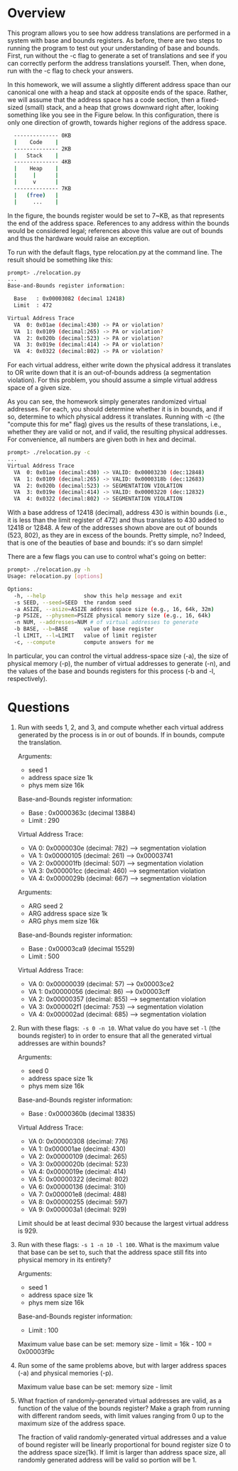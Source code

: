 
# Overview

This program allows you to see how address translations are performed in a
system with base and bounds registers. As before, there are two steps to
running the program to test out your understanding of base and bounds. First,
run without the -c flag to generate a set of translations and see if you can
correctly perform the address translations yourself. Then, when done, run with
the -c flag to check your answers.

In this homework, we will assume a slightly different address space than our
canonical one with a heap and stack at opposite ends of the space. Rather, we
will assume that the address space has a code section, then a fixed-sized
(small) stack, and a heap that grows downward right after, looking something
like you see in the Figure below. In this configuration, there is only one
direction of growth, towards higher regions of the address space.

```sh
  -------------- 0KB
  |    Code    |
  -------------- 2KB
  |   Stack    |
  -------------- 4KB
  |    Heap    |
  |     |      |
  |     v      |
  -------------- 7KB
  |   (free)   |
  |     ...    |
```

In the figure, the bounds register would be set to 7~KB, as that represents
the end of the address space. References to any address within the bounds
would be considered legal; references above this value are out of bounds and
thus the hardware would raise an exception.

To run with the default flags, type relocation.py at the command line. The
result should be something like this:

```sh
prompt> ./relocation.py 
...
Base-and-Bounds register information:

  Base   : 0x00003082 (decimal 12418)
  Limit  : 472

Virtual Address Trace
  VA  0: 0x01ae (decimal:430) -> PA or violation?
  VA  1: 0x0109 (decimal:265) -> PA or violation?
  VA  2: 0x020b (decimal:523) -> PA or violation?
  VA  3: 0x019e (decimal:414) -> PA or violation?
  VA  4: 0x0322 (decimal:802) -> PA or violation?
```

For each virtual address, either write down the physical address it 
translates to OR write down that it is an out-of-bounds address 
(a segmentation violation). For this problem, you should assume a 
simple virtual address space of a given size.

As you can see, the homework simply generates randomized virtual
addresses. For each, you should determine whether it is in bounds, and if so,
determine to which physical address it translates. Running with -c (the
"compute this for me" flag) gives us the results of these translations, i.e.,
whether they are valid or not, and if valid, the resulting physical
addresses. For convenience, all numbers are given both in hex and decimal.

```sh
prompt> ./relocation.py -c
...
Virtual Address Trace
  VA  0: 0x01ae (decimal:430) -> VALID: 0x00003230 (dec:12848)
  VA  1: 0x0109 (decimal:265) -> VALID: 0x0000318b (dec:12683)
  VA  2: 0x020b (decimal:523) -> SEGMENTATION VIOLATION
  VA  3: 0x019e (decimal:414) -> VALID: 0x00003220 (dec:12832)
  VA  4: 0x0322 (decimal:802) -> SEGMENTATION VIOLATION
```

With a base address of 12418 (decimal), address 430 is within bounds (i.e., it
is less than the limit register of 472) and thus translates to 430 added to
12418 or 12848. A few of the addresses shown above are out of bounds (523,
802), as they are in excess of the bounds. Pretty simple, no? Indeed, that is
one of the beauties of base and bounds: it's so darn simple!

There are a few flags you can use to control what's going on better:

```sh
prompt> ./relocation.py -h
Usage: relocation.py [options]

Options:
  -h, --help            show this help message and exit
  -s SEED, --seed=SEED  the random seed
  -a ASIZE, --asize=ASIZE address space size (e.g., 16, 64k, 32m)
  -p PSIZE, --physmem=PSIZE physical memory size (e.g., 16, 64k)
  -n NUM, --addresses=NUM # of virtual addresses to generate
  -b BASE, --b=BASE     value of base register
  -l LIMIT, --l=LIMIT   value of limit register
  -c, --compute         compute answers for me
```

In particular, you can control the virtual address-space size (-a), the size
of physical memory (-p), the number of virtual addresses to generate (-n), and
the values of the base and bounds registers for this process (-b and -l,
respectively).

# Questions
1. Run with seeds 1, 2, and 3, and compute whether each virtual address generated by the process is in or out of bounds. If in bounds, compute the translation.

    Arguments:
      - seed 1
      - address space size 1k
      - phys mem size 16k

    Base-and-Bounds register information:

      - Base   : 0x0000363c (decimal 13884)
      - Limit  : 290

    Virtual Address Trace:
      - VA  0: 0x0000030e (decimal:  782) --> segmentation violation
      - VA  1: 0x00000105 (decimal:  261) --> 0x00003741
      - VA  2: 0x000001fb (decimal:  507) --> segmentation violation
      - VA  3: 0x000001cc (decimal:  460) --> segmentation violation
      - VA  4: 0x0000029b (decimal:  667) --> segmentation violation

    Arguments:
      - ARG seed 2
      - ARG address space size 1k
      - ARG phys mem size 16k

    Base-and-Bounds register information:

      - Base   : 0x00003ca9 (decimal 15529)
      - Limit  : 500

    Virtual Address Trace:
      - VA  0: 0x00000039 (decimal:   57) --> 0x00003ce2
      - VA  1: 0x00000056 (decimal:   86) --> 0x00003cff
      - VA  2: 0x00000357 (decimal:  855) --> segmentation violation
      - VA  3: 0x000002f1 (decimal:  753) --> segmentation violation
      - VA  4: 0x000002ad (decimal:  685) --> segmentation violation
    

2. Run with these flags:``` -s 0 -n 10```. What value do you have set ```-l``` (the bounds register) to in order to ensure that all the generated virtual addresses are within bounds?

    Arguments:
      - seed 0
      - address space size 1k
      - phys mem size 16k

    Base-and-Bounds register information:

      - Base   : 0x0000360b (decimal 13835)

    Virtual Address Trace:
      - VA  0: 0x00000308 (decimal:  776)
      - VA  1: 0x000001ae (decimal:  430)
      - VA  2: 0x00000109 (decimal:  265)
      - VA  3: 0x0000020b (decimal:  523)
      - VA  4: 0x0000019e (decimal:  414)
      - VA  5: 0x00000322 (decimal:  802)
      - VA  6: 0x00000136 (decimal:  310)
      - VA  7: 0x000001e8 (decimal:  488)
      - VA  8: 0x00000255 (decimal:  597)
      - VA  9: 0x000003a1 (decimal:  929)
    
    Limit should be at least decimal 930 because the largest virtual address is 929.

3. Run with these flags: ```-s 1 -n 10 -l 100```. What is the maximum value that base can be set to, such that the address space still fits into physical memory in its entirety?

    Arguments:
      - seed 1
      - address space size 1k
      - phys mem size 16k

    Base-and-Bounds register information:
      - Limit   : 100

    Maximum value base can be set: memory size - limit = 16k - 100 = 0x00003f9c

4. Run some of the same problems above, but with larger address spaces (-a) and physical memories (-p).

    Maximum value base can be set: memory size - limit

5. What fraction of randomly-generated virtual addresses are valid, as a function of the value of the bounds register? Make a graph from running with different random seeds, with limit values ranging from 0 up to the maximum size of the address space.

    The fraction of valid randomly-generated virtual addresses and a value of bound register will be linearly proportional for bound register size 0 to the address space size(1k). If limit is larger than address space size, all randomly generated address will be valid so portion will be 1.